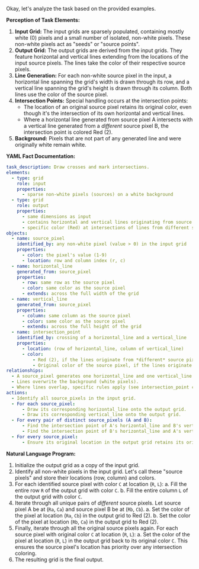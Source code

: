Okay, let's analyze the task based on the provided examples.

**Perception of Task Elements:**

1.  **Input Grid:** The input grids are sparsely populated, containing mostly white (0) pixels and a small number of isolated, non-white pixels. These non-white pixels act as "seeds" or "source points".
2.  **Output Grid:** The output grids are derived from the input grids. They feature horizontal and vertical lines extending from the locations of the input source pixels. The lines take the color of their respective source pixels.
3.  **Line Generation:** For each non-white source pixel in the input, a horizontal line spanning the grid's width is drawn through its row, and a vertical line spanning the grid's height is drawn through its column. Both lines use the color of the source pixel.
4.  **Intersection Points:** Special handling occurs at the intersection points:
    *   The location of an original source pixel retains its original color, even though it's the intersection of its own horizontal and vertical lines.
    *   Where a horizontal line generated from source pixel A intersects with a vertical line generated from a *different* source pixel B, the intersection point is colored Red (2).
5.  **Background:** Pixels that are not part of any generated line and were originally white remain white.

**YAML Fact Documentation:**


```yaml
task_description: Draw crosses and mark intersections.
elements:
  - type: grid
    role: input
    properties:
      - sparse non-white pixels (sources) on a white background
  - type: grid
    role: output
    properties:
      - same dimensions as input
      - contains horizontal and vertical lines originating from source pixel locations
      - specific color (Red) at intersections of lines from different sources
objects:
  - name: source_pixel
    identified_by: any non-white pixel (value > 0) in the input grid
    properties:
      - color: the pixel's value (1-9)
      - location: row and column index (r, c)
  - name: horizontal_line
    generated_from: source_pixel
    properties:
      - row: same row as the source pixel
      - color: same color as the source pixel
      - extends: across the full width of the grid
  - name: vertical_line
    generated_from: source_pixel
    properties:
      - column: same column as the source pixel
      - color: same color as the source pixel
      - extends: across the full height of the grid
  - name: intersection_point
    identified_by: crossing of a horizontal_line and a vertical_line
    properties:
      - location: (row of horizontal_line, column of vertical_line)
      - color:
          - Red (2), if the lines originate from *different* source pixels.
          - Original color of the source pixel, if the lines originate from the *same* source pixel (i.e., the location of the source pixel itself).
relationships:
  - A source_pixel generates one horizontal_line and one vertical_line of its own color.
  - Lines overwrite the background (white pixels).
  - Where lines overlap, specific rules apply (see intersection_point color).
actions:
  - Identify all source_pixels in the input grid.
  - For each source_pixel:
      - Draw its corresponding horizontal_line onto the output grid.
      - Draw its corresponding vertical_line onto the output grid.
  - For every pair of distinct source_pixels (A and B):
      - Find the intersection point of A's horizontal_line and B's vertical_line. Color it Red (2).
      - Find the intersection point of B's horizontal_line and A's vertical_line. Color it Red (2).
  - For every source_pixel:
      - Ensure its original location in the output grid retains its original color (overwriting any Red intersection color if necessary).
```


**Natural Language Program:**

1.  Initialize the output grid as a copy of the input grid.
2.  Identify all non-white pixels in the input grid. Let's call these "source pixels" and store their locations (row, column) and colors.
3.  For each identified source pixel with color `C` at location (`R`, `L`):
    a.  Fill the entire row `R` of the output grid with color `C`.
    b.  Fill the entire column `L` of the output grid with color `C`.
4.  Iterate through all unique pairs of *different* source pixels. Let source pixel A be at (`Ra`, `Ca`) and source pixel B be at (`Rb`, `Cb`).
    a.  Set the color of the pixel at location (`Ra`, `Cb`) in the output grid to Red (2).
    b.  Set the color of the pixel at location (`Rb`, `Ca`) in the output grid to Red (2).
5.  Finally, iterate through all the original source pixels again. For each source pixel with original color `C` at location (`R`, `L`):
    a.  Set the color of the pixel at location (`R`, `L`) in the output grid back to its original color `C`. This ensures the source pixel's location has priority over any intersection coloring.
6.  The resulting grid is the final output.